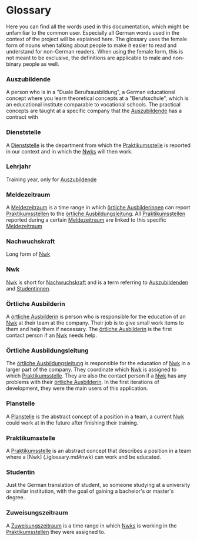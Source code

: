 # Glossary

Here you can find all the words used in this documentation, which might be
unfamiliar to the common user.
Especially all German words used in the context of the project will be explained here.
The glossary uses the female form of nouns when talking about people to make it easier to
read and understand for non-German readers.
When using the female form, this is not meant to be exclusive, the definitions
are applicable to male and non-binary people as well.

### Auszubildende

A person who is in a "Duale Berufsausbildung", a German educational concept where you learn theoretical
concepts at a "Berufsschule", which is an educational institute comparable to vocational schools.
The practical concepts are taught at a specific company that the [Auszubildende](./glossary.md#auszubildende)
has a contract with

### Dienststelle

A [Dienststelle](#dienststelle) is the department from which the [Praktikumsstelle](#praktikumsstelle) is reported in our context and in which the [Nwks](#nachwuchskraft) will then work.

### Lehrjahr

Training year, only for [Auszubildende](#auszubildende)

### Meldezeitraum

A [Meldezeitraum](./glossary.md#meldezeitraum) is a time range in which [örtliche Ausbilderinnen](./glossary.md#ortliche-ausbilderin) can
report [Praktikumsstellen](./glossary.md#praktikumsstelle) to the [örtliche Ausbildungsleitung](./glossary.md#ortliche-ausbildungsleitung).
All [Praktikumsstellen](./glossary.md#praktikumsstelle) reported during a certain [Meldezeitraum](./glossary.md#meldezeitraum) are linked to this specific [Meldezeitraum](./glossary.md#meldezeitraum)

### Nachwuchskraft
Long form of [Nwk](./glossary.md#nwk)

### Nwk
[Nwk](./glossary.md#nwk) is short for [Nachwuchskraft](./glossary.md#nachwuchskraft) and is a term referring to [Auszubildenden](./glossary.md#auszubildende) and [Studentinnen](./glossary.md#studentin).

### Örtliche Ausbilderin

A [örtliche Ausbilderin](./glossary.md#ortliche-ausbilderin) is person who is responsible for the education of an [Nwk](./glossary.md#nwk) at their team at the company. Their job is to give small work items to them and help them if necessary.
The [örtliche Ausbilderin](./glossary.md#ortliche-ausbilderin) is the first contact person if an [Nwk](./glossary.md#nwk) needs help.

### Örtliche Ausbildungsleitung

The [örtliche Ausbildungsleitung](./glossary.md#örtliche-ausbildungsleitung) is responsible for the education of [Nwk](./glossary.md#nwk) in a larger part of the company.
They coordinate which [Nwk](./glossary.md#nwk) is assigned to which [Praktikumsstelle](./glossary.md#praktikumsstelle).
They are also the contact person if a [Nwk](./glossary.md#nwk) has any problems with their [örtliche Ausbilderin](./glossary.md#ortliche-ausbilderin).
In the first iterations of development, they were the main users of this application.

### Planstelle
A [Planstelle](./glossary.md#planstelle) is the abstract concept of a position in a team,
a current [Nwk](./glossary.md#nwk) could work at in the future after finishing their training. 

### Praktikumsstelle

A [Praktikumsstelle](./glossary.md#praktikumsstelle) is an abstract concept that describes a position in a team where a [Nwk] (./glossary.md#nwk) can work and be educated.

### Studentin
Just the German translation of student, so someone studying at a university or similar institution,
with the goal of gaining a bachelor's or master's degree.

### Zuweisungszeitraum
A [Zuweisungszeitraum](./glossary.md#zuweisungszeitraum) is a time range in which [Nwks](./glossary.md#nwk) is working in the [Praktikumsstellen](./glossary.md#praktikumsstelle) they were assigned to.